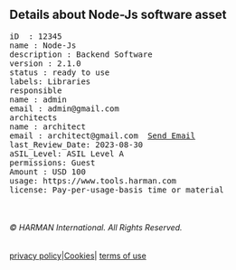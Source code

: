 <body> 
<h2> Details about Node-Js software asset </h2>
<pre>
iD  : 12345
name : Node-Js
description : Backend Software
version : 2.1.0
status : ready to use
labels: Libraries
responsible 
name : admin
email : admin@gmail.com
architects 
name : architect
email : architect@gmail.com  <a href="mailto:architect@gmail.com">Send Email</a>
last_Review_Date: 2023-08-30
aSIL_Level: ASIL Level A
permissions: Guest
Amount : USD 100
usage: https://www.tools.harman.com
license: Pay-per-usage-basis time or material
</pre></body>
<footer>
<br>
 <h6>&copy;  HARMAN International. All Rights Reserved.</h6>
<a href="https://www.harman.com/privacy-policy">privacy policy</a>|<a href="https://www.harman.com/cookies-statement">Cookies</a>|
<a href="https://www.harman.com/terms-use">terms of use</a></footer>